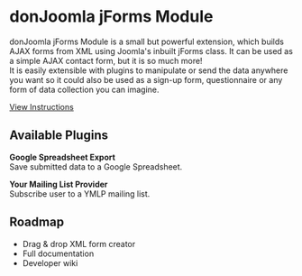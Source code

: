 donJoomla jForms Module
======

donJoomla jForms Module is a small but powerful extension, which builds AJAX forms from XML using Joomla's inbuilt jForms class. 
It can be used as a simple AJAX contact form, but it is so much more!  
It is easily extensible with plugins to manipulate or send the data anywhere you want so it could also be used as a sign-up form, questionnaire or any form of data collection you can imagine.



[View Instructions](https://github.com/donJoomla/jforms/wiki/Instructions)


## Available Plugins

**Google Spreadsheet Export**  
Save submitted data to a Google Spreadsheet.

**Your Mailing List Provider**  
Subscribe user to a YMLP mailing list.


## Roadmap

- Drag & drop XML form creator
- Full documentation
- Developer wiki

